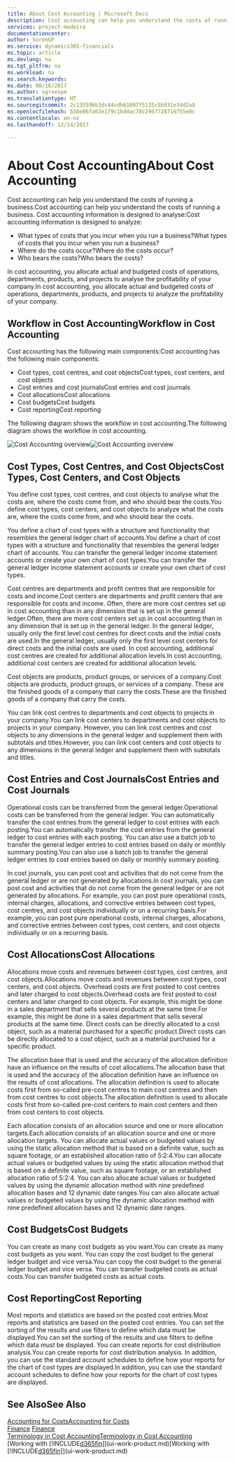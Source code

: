 ```yaml
---
title: About Cost Accounting | Microsoft Docs
description: Cost accounting can help you understand the costs of running a business.
services: project-madeira
documentationcenter: 
author: SorenGP
ms.service: dynamics365-financials
ms.topic: article
ms.devlang: na
ms.tgt_pltfrm: na
ms.workload: na
ms.search.keywords: 
ms.date: 08/16/2017
ms.author: sgroespe
ms.translationtype: HT
ms.sourcegitcommit: 2c13559bb3dc44cdb61697f5135c5b931e34d2a8
ms.openlocfilehash: b38e86fa63e179c1bd4ac78c29d7728716755e0c
ms.contentlocale: en-nz
ms.lasthandoff: 12/14/2017

---
```

# <a name="about-cost-accounting"></a><span data-ttu-id="f1145-103">About Cost Accounting</span><span class="sxs-lookup"><span data-stu-id="f1145-103">About Cost Accounting</span></span>
<span data-ttu-id="f1145-104">Cost accounting can help you understand the costs of running a business.</span><span class="sxs-lookup"><span data-stu-id="f1145-104">Cost accounting can help you understand the costs of running a business.</span></span> <span data-ttu-id="f1145-105">Cost accounting information is designed to analyse:</span><span class="sxs-lookup"><span data-stu-id="f1145-105">Cost accounting information is designed to analyze:</span></span>  

-   <span data-ttu-id="f1145-106">What types of costs that you incur when you run a business?</span><span class="sxs-lookup"><span data-stu-id="f1145-106">What types of costs that you incur when you run a business?</span></span>  
-   <span data-ttu-id="f1145-107">Where do the costs occur?</span><span class="sxs-lookup"><span data-stu-id="f1145-107">Where do the costs occur?</span></span>  
-   <span data-ttu-id="f1145-108">Who bears the costs?</span><span class="sxs-lookup"><span data-stu-id="f1145-108">Who bears the costs?</span></span>  

<span data-ttu-id="f1145-109">In cost accounting, you allocate actual and budgeted costs of operations, departments, products, and projects to analyse the profitability of your company.</span><span class="sxs-lookup"><span data-stu-id="f1145-109">In cost accounting, you allocate actual and budgeted costs of operations, departments, products, and projects to analyze the profitability of your company.</span></span>  

## <a name="workflow-in-cost-accounting"></a><span data-ttu-id="f1145-110">Workflow in Cost Accounting</span><span class="sxs-lookup"><span data-stu-id="f1145-110">Workflow in Cost Accounting</span></span>  
<span data-ttu-id="f1145-111">Cost accounting has the following main components:</span><span class="sxs-lookup"><span data-stu-id="f1145-111">Cost accounting has the following main components:</span></span>  

-   <span data-ttu-id="f1145-112">Cost types, cost centres, and cost objects</span><span class="sxs-lookup"><span data-stu-id="f1145-112">Cost types, cost centers, and cost objects</span></span>  
-   <span data-ttu-id="f1145-113">Cost entries and cost journals</span><span class="sxs-lookup"><span data-stu-id="f1145-113">Cost entries and cost journals</span></span>  
-   <span data-ttu-id="f1145-114">Cost allocations</span><span class="sxs-lookup"><span data-stu-id="f1145-114">Cost allocations</span></span>  
-   <span data-ttu-id="f1145-115">Cost budgets</span><span class="sxs-lookup"><span data-stu-id="f1145-115">Cost budgets</span></span>
-   <span data-ttu-id="f1145-116">Cost reporting</span><span class="sxs-lookup"><span data-stu-id="f1145-116">Cost reporting</span></span>  

<span data-ttu-id="f1145-117">The following diagram shows the workflow in cost accounting.</span><span class="sxs-lookup"><span data-stu-id="f1145-117">The following diagram shows the workflow in cost accounting.</span></span>  

<span data-ttu-id="f1145-118">![Cost Accounting overview](media/costaccountingoverview.png "CostAccountingOverview")</span><span class="sxs-lookup"><span data-stu-id="f1145-118">![Cost Accounting overview](media/costaccountingoverview.png "CostAccountingOverview")</span></span>  

## <a name="cost-types-cost-centers-and-cost-objects"></a><span data-ttu-id="f1145-119">Cost Types, Cost Centres, and Cost Objects</span><span class="sxs-lookup"><span data-stu-id="f1145-119">Cost Types, Cost Centers, and Cost Objects</span></span>  
<span data-ttu-id="f1145-120">You define cost types, cost centres, and cost objects to analyse what the costs are, where the costs come from, and who should bear the costs.</span><span class="sxs-lookup"><span data-stu-id="f1145-120">You define cost types, cost centers, and cost objects to analyze what the costs are, where the costs come from, and who should bear the costs.</span></span>  

<span data-ttu-id="f1145-121">You define a chart of cost types with a structure and functionality that resembles the general ledger chart of accounts.</span><span class="sxs-lookup"><span data-stu-id="f1145-121">You define a chart of cost types with a structure and functionality that resembles the general ledger chart of accounts.</span></span> <span data-ttu-id="f1145-122">You can transfer the general ledger income statement accounts or create your own chart of cost types.</span><span class="sxs-lookup"><span data-stu-id="f1145-122">You can transfer the general ledger income statement accounts or create your own chart of cost types.</span></span>  

<span data-ttu-id="f1145-123">Cost centres are departments and profit centres that are responsible for costs and income.</span><span class="sxs-lookup"><span data-stu-id="f1145-123">Cost centers are departments and profit centers that are responsible for costs and income.</span></span> <span data-ttu-id="f1145-124">Often, there are more cost centres set up in cost accounting than in any dimension that is set up in the general ledger.</span><span class="sxs-lookup"><span data-stu-id="f1145-124">Often, there are more cost centers set up in cost accounting than in any dimension that is set up in the general ledger.</span></span> <span data-ttu-id="f1145-125">In the general ledger, usually only the first level cost centres for direct costs and the initial costs are used.</span><span class="sxs-lookup"><span data-stu-id="f1145-125">In the general ledger, usually only the first level cost centers for direct costs and the initial costs are used.</span></span> <span data-ttu-id="f1145-126">In cost accounting, additional cost centres are created for additional allocation levels.</span><span class="sxs-lookup"><span data-stu-id="f1145-126">In cost accounting, additional cost centers are created for additional allocation levels.</span></span>  

<span data-ttu-id="f1145-127">Cost objects are products, product groups, or services of a company.</span><span class="sxs-lookup"><span data-stu-id="f1145-127">Cost objects are products, product groups, or services of a company.</span></span> <span data-ttu-id="f1145-128">These are the finished goods of a company that carry the costs.</span><span class="sxs-lookup"><span data-stu-id="f1145-128">These are the finished goods of a company that carry the costs.</span></span>  

<span data-ttu-id="f1145-129">You can link cost centres to departments and cost objects to projects in your company.</span><span class="sxs-lookup"><span data-stu-id="f1145-129">You can link cost centers to departments and cost objects to projects in your company.</span></span> <span data-ttu-id="f1145-130">However, you can link cost centres and cost objects to any dimensions in the general ledger and supplement them with subtotals and titles.</span><span class="sxs-lookup"><span data-stu-id="f1145-130">However, you can link cost centers and cost objects to any dimensions in the general ledger and supplement them with subtotals and titles.</span></span>  

## <a name="cost-entries-and-cost-journals"></a><span data-ttu-id="f1145-131">Cost Entries and Cost Journals</span><span class="sxs-lookup"><span data-stu-id="f1145-131">Cost Entries and Cost Journals</span></span>  
<span data-ttu-id="f1145-132">Operational costs can be transferred from the general ledger.</span><span class="sxs-lookup"><span data-stu-id="f1145-132">Operational costs can be transferred from the general ledger.</span></span> <span data-ttu-id="f1145-133">You can automatically transfer the cost entries from the general ledger to cost entries with each posting.</span><span class="sxs-lookup"><span data-stu-id="f1145-133">You can automatically transfer the cost entries from the general ledger to cost entries with each posting.</span></span> <span data-ttu-id="f1145-134">You can also use a batch job to transfer the general ledger entries to cost entries based on daily or monthly summary posting.</span><span class="sxs-lookup"><span data-stu-id="f1145-134">You can also use a batch job to transfer the general ledger entries to cost entries based on daily or monthly summary posting.</span></span>  

<span data-ttu-id="f1145-135">In cost journals, you can post cost and activities that do not come from the general ledger or are not generated by allocations.</span><span class="sxs-lookup"><span data-stu-id="f1145-135">In cost journals, you can post cost and activities that do not come from the general ledger or are not generated by allocations.</span></span> <span data-ttu-id="f1145-136">For example, you can post pure operational costs, internal charges, allocations, and corrective entries between cost types, cost centres, and cost objects individually or on a recurring basis.</span><span class="sxs-lookup"><span data-stu-id="f1145-136">For example, you can post pure operational costs, internal charges, allocations, and corrective entries between cost types, cost centers, and cost objects individually or on a recurring basis.</span></span>  

## <a name="cost-allocations"></a><span data-ttu-id="f1145-137">Cost Allocations</span><span class="sxs-lookup"><span data-stu-id="f1145-137">Cost Allocations</span></span>  
<span data-ttu-id="f1145-138">Allocations move costs and revenues between cost types, cost centres, and cost objects.</span><span class="sxs-lookup"><span data-stu-id="f1145-138">Allocations move costs and revenues between cost types, cost centers, and cost objects.</span></span> <span data-ttu-id="f1145-139">Overhead costs are first posted to cost centres and later charged to cost objects.</span><span class="sxs-lookup"><span data-stu-id="f1145-139">Overhead costs are first posted to cost centers and later charged to cost objects.</span></span> <span data-ttu-id="f1145-140">For example, this might be done in a sales department that sells several products at the same time.</span><span class="sxs-lookup"><span data-stu-id="f1145-140">For example, this might be done in a sales department that sells several products at the same time.</span></span> <span data-ttu-id="f1145-141">Direct costs can be directly allocated to a cost object, such as a material purchased for a specific product.</span><span class="sxs-lookup"><span data-stu-id="f1145-141">Direct costs can be directly allocated to a cost object, such as a material purchased for a specific product.</span></span>  

<span data-ttu-id="f1145-142">The allocation base that is used and the accuracy of the allocation definition have an influence on the results of cost allocations.</span><span class="sxs-lookup"><span data-stu-id="f1145-142">The allocation base that is used and the accuracy of the allocation definition have an influence on the results of cost allocations.</span></span> <span data-ttu-id="f1145-143">The allocation definition is used to allocate costs first from so-called pre-cost centres to main cost centres and then from cost centres to cost objects.</span><span class="sxs-lookup"><span data-stu-id="f1145-143">The allocation definition is used to allocate costs first from so-called pre-cost centers to main cost centers and then from cost centers to cost objects.</span></span>  

<span data-ttu-id="f1145-144">Each allocation consists of an allocation source and one or more allocation targets.</span><span class="sxs-lookup"><span data-stu-id="f1145-144">Each allocation consists of an allocation source and one or more allocation targets.</span></span> <span data-ttu-id="f1145-145">You can allocate actual values or budgeted values by using the static allocation method that is based on a definite value, such as square footage, or an established allocation ratio of 5:2:4.</span><span class="sxs-lookup"><span data-stu-id="f1145-145">You can allocate actual values or budgeted values by using the static allocation method that is based on a definite value, such as square footage, or an established allocation ratio of 5:2:4.</span></span> <span data-ttu-id="f1145-146">You can also allocate actual values or budgeted values by using the dynamic allocation method with nine predefined allocation bases and 12 dynamic date ranges.</span><span class="sxs-lookup"><span data-stu-id="f1145-146">You can also allocate actual values or budgeted values by using the dynamic allocation method with nine predefined allocation bases and 12 dynamic date ranges.</span></span>  

## <a name="cost-budgets"></a><span data-ttu-id="f1145-147">Cost Budgets</span><span class="sxs-lookup"><span data-stu-id="f1145-147">Cost Budgets</span></span>  
<span data-ttu-id="f1145-148">You can create as many cost budgets as you want.</span><span class="sxs-lookup"><span data-stu-id="f1145-148">You can create as many cost budgets as you want.</span></span> <span data-ttu-id="f1145-149">You can copy the cost budget to the general ledger budget and vice versa.</span><span class="sxs-lookup"><span data-stu-id="f1145-149">You can copy the cost budget to the general ledger budget and vice versa.</span></span> <span data-ttu-id="f1145-150">You can transfer budgeted costs as actual costs.</span><span class="sxs-lookup"><span data-stu-id="f1145-150">You can transfer budgeted costs as actual costs.</span></span>  

## <a name="cost-reporting"></a><span data-ttu-id="f1145-151">Cost Reporting</span><span class="sxs-lookup"><span data-stu-id="f1145-151">Cost Reporting</span></span>  
<span data-ttu-id="f1145-152">Most reports and statistics are based on the posted cost entries.</span><span class="sxs-lookup"><span data-stu-id="f1145-152">Most reports and statistics are based on the posted cost entries.</span></span> <span data-ttu-id="f1145-153">You can set the sorting of the results and use filters to define which data must be displayed.</span><span class="sxs-lookup"><span data-stu-id="f1145-153">You can set the sorting of the results and use filters to define which data must be displayed.</span></span> <span data-ttu-id="f1145-154">You can create reports for cost distribution analysis.</span><span class="sxs-lookup"><span data-stu-id="f1145-154">You can create reports for cost distribution analysis.</span></span> <span data-ttu-id="f1145-155">In addition, you can use the standard account schedules to define how your reports for the chart of cost types are displayed.</span><span class="sxs-lookup"><span data-stu-id="f1145-155">In addition, you can use the standard account schedules to define how your reports for the chart of cost types are displayed.</span></span>  

## <a name="see-also"></a><span data-ttu-id="f1145-156">See Also</span><span class="sxs-lookup"><span data-stu-id="f1145-156">See Also</span></span>  
 [<span data-ttu-id="f1145-157">Accounting for Costs</span><span class="sxs-lookup"><span data-stu-id="f1145-157">Accounting for Costs</span></span>](finance-manage-cost-accounting.md)  
 <span data-ttu-id="f1145-158">[Finance](finance.md) </span><span class="sxs-lookup"><span data-stu-id="f1145-158">[Finance](finance.md) </span></span>  
 [<span data-ttu-id="f1145-159">Terminology in Cost Accounting</span><span class="sxs-lookup"><span data-stu-id="f1145-159">Terminology in Cost Accounting</span></span>](finance-terminology-in-cost-accounting.md)  
 <span data-ttu-id="f1145-160">[Working with [!INCLUDE[d365fin](includes/d365fin_md.md)]](ui-work-product.md)</span><span class="sxs-lookup"><span data-stu-id="f1145-160">[Working with [!INCLUDE[d365fin](includes/d365fin_md.md)]](ui-work-product.md)</span></span>

